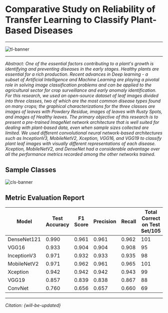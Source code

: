 # Comparative Study on Reliability of Transfer Learning to Classify Plant-Based Diseases

***

![tl-banner](https://user-images.githubusercontent.com/45916202/130671624-16e99fe7-ab8f-4ef3-b790-79db1348b3ba.jpg)

***

*Abstract: One of the essential factors contributing to a plant's growth is identifying and preventing diseases in the early stages. Healthy plants are essential for a rich production. Recent advances in Deep learning - a subset of Artificial Intelligence and Machine Learning are playing a pivotal role in solving image classification problems and can be applied to the agricultural sector for crop surveillance and early anomaly identification. For this research, we used an open-source dataset of leaf images divided into three classes, two of which are the most common disease types found on many crops; the graphical characterizations for the three classes are images of leaves with Powdery Residue, images of leaves with Rusty Spots, and images of Healthy leaves. The primary objective of this research is to present a pre-trained ImageNet network architecture that is well suited for dealing with plant-based data, even when sample sizes collected are limited. We used different convolutional neural network-based architectures such as InceptionV3, MobileNetV2, Xception, VGG16, and VGG19 to classify plant leaf images with visually different representations of each disease. Xception, MobileNetV2, and DenseNet had a considerable advantage over all the performance metrics recorded among the other networks trained.*

## Sample Classes


![cls-banner](https://user-images.githubusercontent.com/45916202/130671846-b8fdac38-e460-4907-a56b-0ad490ad12c8.png)


## Metric Evaluation Report 

| Model       | Test Accuracy | F1 Score | Precision | Recall | Total Correct on Test Set/105 |
| ----------- | ------------- | -------- | --------- | ------ | ----------------------------- |
| DenseNet121 | 0.990         | 0.961    | 0.961     | 0.962  | 101                           |
| VGG16       | 0.933         | 0.904    | 0.904     | 0.908  | 95                            |
| InceptionV3 | 0.971         | 0.932    | 0.933     | 0.935  | 98                            |
| MobileNetV2 | 0.971         | 0.962    | 0.961     | 0.965  | 101                           |
| Xception    | 0.942         | 0.942    | 0.942     | 0.943  | 99                            |
| VGG19       | 0.857         | 0.839    | 0.838     | 0.867  | 88                            |
| ConvNet     | 0.760         | 0.656    | 0.657     | 0.660  | 69                            |


***

_Citation: {will-be-updated}_




